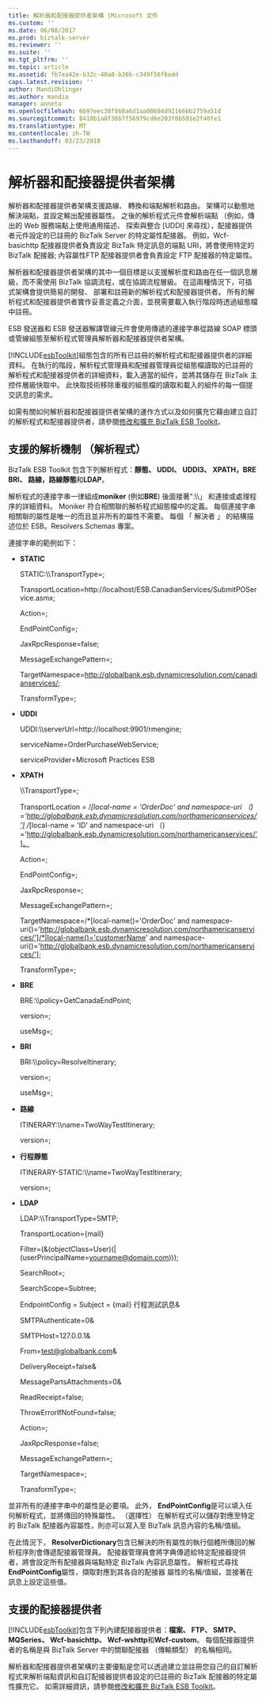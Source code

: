 ```yaml
---
title: 解析器和配接器提供者架構 |Microsoft 文件
ms.custom: ''
ms.date: 06/08/2017
ms.prod: biztalk-server
ms.reviewer: ''
ms.suite: ''
ms.tgt_pltfrm: ''
ms.topic: article
ms.assetid: fb7ea42e-b32c-40a8-b36b-c349f56f6edd
caps.latest.revision: ''
author: MandiOhlinger
ms.author: mandia
manager: anneta
ms.openlocfilehash: 6b97eec38f868a6d1aa00684d92166bb2759a51d
ms.sourcegitcommit: 8418b1a8f38b7f56979cd6e203f0b591e2f40fe1
ms.translationtype: MT
ms.contentlocale: zh-TW
ms.lasthandoff: 03/23/2018
---
```

# <a name="the-resolver-and-adapter-provider-framework"></a>解析器和配接器提供者架構
解析器和配接器提供者架構支援路線、 轉換和端點解析和路由。 架構可以動態地解決端點，並設定輸出配接器屬性。 之後的解析程式元件會解析端點 （例如，傳出的 Web 服務端點上使用通用描述、 探索與整合 [UDDI] 來尋找），配接器提供者元件設定的已註冊的 BizTalk Server 的特定屬性配接器。 例如，Wcf-basichttp 配接器提供者負責設定 BizTalk 特定訊息的端點 URI，將會使用特定的 BizTalk 配接器; 內容屬性FTP 配接器提供者會負責設定 FTP 配接器的特定屬性。  
  
 解析器和配接器提供者架構的其中一個目標是以支援解析度和路由在任一個訊息層級，而不需使用 BizTalk 協調流程，或在協調流程層級。 在這兩種情況下，可插式架構會提供簡易的開發、 部署和註冊新的解析程式和配接器提供者。 所有的解析程式和配接器提供者實作妥善定義之介面，並視需要載入執行階段時透過組態檔中註冊。  
  
 ESB 發送器和 ESB 發送器解譯管線元件會使用傳遞的連接字串從路線 SOAP 標頭或管線組態至解析程式管理員解析器和配接器提供者架構。  
  
 [!INCLUDE[esbToolkit](../includes/esbtoolkit-md.md)]組態包含的所有已註冊的解析程式和配接器提供者的詳細資料。 在執行的階段，解析程式管理員和配接器管理員從組態檔讀取的已註冊的解析程式和配接器提供者的詳細資料，載入適當的組件，並將其儲存在 BizTalk 主控件層級快取中。 此快取技術移除重複的組態檔的讀取和載入的組件的每一個提交訊息的需求。  
  
 如需有關如何解析器和配接器提供者架構的運作方式以及如何擴充它藉由建立自訂的解析程式和配接器提供者，請參閱[修改和擴充 BizTalk ESB Toolkit](../esb-toolkit/modifying-and-extending-the-biztalk-esb-toolkit.md)。  
  
## <a name="supported-resolution-mechanisms-resolvers"></a>支援的解析機制 （解析程式）  
 BizTalk ESB Toolkit 包含下列解析程式：**靜態、 UDDI、 UDDI3、 XPATH，BRE BRI、 路線，路線靜態**和**LDAP**。  
  
 解析程式的連接字串一律組成**moniker** (例如**BRE**) 後面接著":\\\\」 和連接或處理程序的詳細資料。 Moniker 符合相關聯的解析程式組態檔中的定義。 每個連接字串相關聯的屬性是唯一的而且並非所有的屬性不需要。 每個 「 解決者 」 的結構描述位於 ESB。Resolvers.Schemas 專案。  
  
 連接字串的範例如下：  
  
-   **STATIC**  
  
     STATIC:\\\TransportType=;  
  
     TransportLocation=http://localhost/ESB.CanadianServices/SubmitPOService.asmx;  
  
     Action=;  
  
     EndPointConfig=;  
  
     JaxRpcResponse=false;  
  
     MessageExchangePattern=;  
  
     TargetNamespace=http://globalbank.esb.dynamicresolution.com/canadianservices/;  
  
     TransformType=;  
  
-   **UDDI**  
  
     UDDI:\\\serverUrl=http://localhost:9901/rmengine;  
  
     serviceName=OrderPurchaseWebService;  
  
     serviceProvider=Microsoft Practices ESB  
  
-   **XPATH**  
  
     \\\TransportType=;  
  
     TransportLocation = /*[local-name = 'OrderDoc' and namespace-uri （) ='http://globalbank.esb.dynamicresolution.com/northamericanservices/'] /*[local-name = 'ID' and namespace-uri （) ='http://globalbank.esb.dynamicresolution.com/northamericanservices/']。  
  
     Action=;  
  
     EndPointConfig=;  
  
     JaxRpcResponse=;  
  
     MessageExchangePattern=;  
  
     TargetNamespace=/*[local-name()='OrderDoc' and namespace-uri()='http://globalbank.esb.dynamicresolution.com/northamericanservices/']/*[local-name()='customerName' and namespace-uri()='http://globalbank.esb.dynamicresolution.com/northamericanservices/'];  
  
     TransformType=;  
  
-   **BRE**  
  
     BRE:\\\policy=GetCanadaEndPoint;  
  
     version=;  
  
     useMsg=;  
  
-   **BRI**  
  
     BRI:\\\policy=ResolveItinerary;  
  
     version=;  
  
     useMsg=;  
  
-   **路線**  
  
     ITINERARY:\\\name=TwoWayTestItinerary;  
  
     version=;  
  
-   **行程靜態**  
  
     ITINERARY-STATIC:\\\name=TwoWayTestItinerary;  
  
     version=;  
  
-   **LDAP**  
  
     LDAP:\\\TransportType=SMTP;  
  
     TransportLocation={mail}  
  
     Filter=(&amp;(objectClass=User)(&#124;(userPrincipalName=yourname@domain.com)));  
  
     SearchRoot=;  
  
     SearchScope=Subtree;  
  
     EndpointConfig = Subject = {mail} 行程測試訊息&amp;  
  
     SMTPAuthenticate=0&amp;  
  
     SMTPHost=127.0.0.1&amp;  
  
     From=test@globalbank.com&amp;  
  
     DeliveryReceipt=false&amp;  
  
     MessagePartsAttachments=0&amp;  
  
     ReadReceipt=false;  
  
     ThrowErrorIfNotFound=false;  
  
     Action=;  
  
     JaxRpcResponse=false;  
  
     MessageExchangePattern=;  
  
     TargetNamespace=;  
  
     TransformType=;  
  
 並非所有的連接字串中的屬性是必要項。 此外， **EndPointConfig**是可以填入任何解析程式，並將傳回的特殊屬性。 （選擇性） 在解析程式可以儲存對應至特定的 BizTalk 配接器內容屬性，則亦可以寫入至 BizTalk 訊息內容的名稱/值組。  
  
 在此情況下， **ResolverDictionary**包含已解決的所有屬性的執行個體所傳回的解析程序則會傳遞配接器管理員。 配接器管理員會將字典傳遞給特定配接器提供者，將會設定所有配接器與端點特定 BizTalk 內容訊息屬性。 解析程式尋找**EndPointConfig**屬性，擷取對應到其各自的配接器 屬性的名稱/值組，並接著在訊息上設定這些值。  
  
## <a name="supported-adapter-providers"></a>支援的配接器提供者  
 [!INCLUDE[esbToolkit](../includes/esbtoolkit-md.md)]包含下列內建配接器提供者：**檔案、 FTP、 SMTP、 MQSeries、 Wcf-basichttp、 Wcf-wshttp**和**Wcf-custom**。 每個配接器提供者的名稱是與 BizTalk Server 中的關聯配接器 （傳輸類型） 的名稱相同。  
  
 解析器和配接器提供者架構的主要優點是您可以透過建立並註冊您自己的自訂解析程式來解析端點資訊和自訂配接器提供者設定的已註冊的 BizTalk 配接器的特定屬性擴充它。 如需詳細資訊，請參閱[修改和擴充 BizTalk ESB Toolkit](../esb-toolkit/modifying-and-extending-the-biztalk-esb-toolkit.md)。